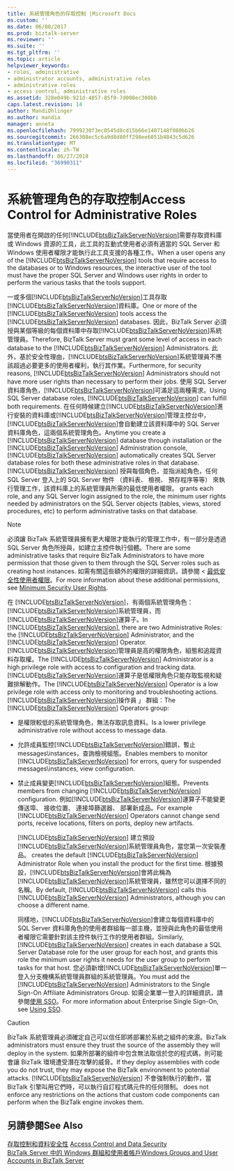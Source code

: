 ```yaml
---
title: 系統管理角色的存取控制 |Microsoft Docs
ms.custom: ''
ms.date: 06/08/2017
ms.prod: biztalk-server
ms.reviewer: ''
ms.suite: ''
ms.tgt_pltfrm: ''
ms.topic: article
helpviewer_keywords:
- roles, administrative
- administrator accounts, administrative roles
- administrative roles
- access control, administrative roles
ms.assetid: 328e049b-921d-4057-85f0-7d008ec308bb
caps.latest.revision: 14
author: MandiOhlinger
ms.author: mandia
manager: anneta
ms.openlocfilehash: 7999230f3ec0545d8cd15b66e1407148f080bb26
ms.sourcegitcommit: 266308ec5c6a9d8d80ff298ee6051b4843c5d626
ms.translationtype: MT
ms.contentlocale: zh-TW
ms.lasthandoff: 06/27/2018
ms.locfileid: "36990311"
---
```

# <a name="access-control-for-administrative-roles"></a><span data-ttu-id="fe474-102">系統管理角色的存取控制</span><span class="sxs-lookup"><span data-stu-id="fe474-102">Access Control for Administrative Roles</span></span>
<span data-ttu-id="fe474-103">當使用者在開啟的任何[!INCLUDE[btsBizTalkServerNoVersion](../includes/btsbiztalkservernoversion-md.md)]需要存取資料庫或 Windows 資源的工具，此工具的互動式使用者必須有適當的 SQL Server 和 Windows 使用者權限才能執行此工具支援的各種工作。</span><span class="sxs-lookup"><span data-stu-id="fe474-103">When a user opens any of the [!INCLUDE[btsBizTalkServerNoVersion](../includes/btsbiztalkservernoversion-md.md)] tools that require access to the databases or to Windows resources, the interactive user of the tool must have the proper SQL Server and Windows user rights in order to perform the various tasks that the tools support.</span></span>  
  
 <span data-ttu-id="fe474-104">一或多個[!INCLUDE[btsBizTalkServerNoVersion](../includes/btsbiztalkservernoversion-md.md)]工具存取[!INCLUDE[btsBizTalkServerNoVersion](../includes/btsbiztalkservernoversion-md.md)]資料庫。</span><span class="sxs-lookup"><span data-stu-id="fe474-104">One or more of the [!INCLUDE[btsBizTalkServerNoVersion](../includes/btsbiztalkservernoversion-md.md)] tools access the [!INCLUDE[btsBizTalkServerNoVersion](../includes/btsbiztalkservernoversion-md.md)] databases.</span></span> <span data-ttu-id="fe474-105">因此，BizTalk Server 必須授與某個等級的每個資料庫中存取[!INCLUDE[btsBizTalkServerNoVersion](../includes/btsbiztalkservernoversion-md.md)]系統管理員。</span><span class="sxs-lookup"><span data-stu-id="fe474-105">Therefore, BizTalk Server must grant some level of access in each database to the [!INCLUDE[btsBizTalkServerNoVersion](../includes/btsbiztalkservernoversion-md.md)] Administrators.</span></span> <span data-ttu-id="fe474-106">此外，基於安全性理由，[!INCLUDE[btsBizTalkServerNoVersion](../includes/btsbiztalkservernoversion-md.md)]系統管理員不應該超過必要更多的使用者權利，執行其作業。</span><span class="sxs-lookup"><span data-stu-id="fe474-106">Furthermore, for security reasons, [!INCLUDE[btsBizTalkServerNoVersion](../includes/btsbiztalkservernoversion-md.md)] Administrators should not have more user rights than necessary to perform their jobs.</span></span> <span data-ttu-id="fe474-107">使用 SQL Server 資料庫角色，[!INCLUDE[btsBizTalkServerNoVersion](../includes/btsbiztalkservernoversion-md.md)]可滿足這兩種需求。</span><span class="sxs-lookup"><span data-stu-id="fe474-107">Using SQL Server database roles, [!INCLUDE[btsBizTalkServerNoVersion](../includes/btsbiztalkservernoversion-md.md)] can fulfill both requirements.</span></span> <span data-ttu-id="fe474-108">在任何時候建立[!INCLUDE[btsBizTalkServerNoVersion](../includes/btsbiztalkservernoversion-md.md)]進行安裝的資料庫或[!INCLUDE[btsBizTalkServerNoVersion](../includes/btsbiztalkservernoversion-md.md)]管理主控台中，[!INCLUDE[btsBizTalkServerNoVersion](../includes/btsbiztalkservernoversion-md.md)]會自動建立該資料庫中的 SQL Server 資料庫角色，這兩個系統管理角色。</span><span class="sxs-lookup"><span data-stu-id="fe474-108">Anytime you create a [!INCLUDE[btsBizTalkServerNoVersion](../includes/btsbiztalkservernoversion-md.md)] database through installation or the [!INCLUDE[btsBizTalkServerNoVersion](../includes/btsbiztalkservernoversion-md.md)] Administration console, [!INCLUDE[btsBizTalkServerNoVersion](../includes/btsbiztalkservernoversion-md.md)] automatically creates SQL Server database roles for both these administrative roles in that database.</span></span> [!INCLUDE[btsBizTalkServerNoVersion](../includes/btsbiztalkservernoversion-md.md)]<span data-ttu-id="fe474-109"> 授與每個角色，並指派給角色，任何 SQL Server 登入上的 SQL Server 物件 （資料表、 檢視、 預存程序等等） 來執行管理工作，該資料庫上的系統管理員所需的最低使用者權限。</span><span class="sxs-lookup"><span data-stu-id="fe474-109"> grants each role, and any SQL Server login assigned to the role, the minimum user rights needed by administrators on the SQL Server objects (tables, views, stored procedures, etc) to perform administrative tasks on that database.</span></span>  
  
> [!NOTE]
>  <span data-ttu-id="fe474-110">必須讓 BizTalk 系統管理員擁有更大權限才能執行的管理工作中，有一部分是透過 SQL Server 角色所授與，如建立主控件執行個體。</span><span class="sxs-lookup"><span data-stu-id="fe474-110">There are some administrative tasks that require BizTalk Administrators to have more permission that those given to them through the SQL Server roles such as creating host instances.</span></span> <span data-ttu-id="fe474-111">如需有關這些額外的權限的詳細資訊，請參閱 <<c0> [ 最低安全性使用者權限](../core/minimum-security-user-rights.md)。</span><span class="sxs-lookup"><span data-stu-id="fe474-111">For more information about these additional permissions, see [Minimum Security User Rights](../core/minimum-security-user-rights.md).</span></span>  
  
 <span data-ttu-id="fe474-112">在  [!INCLUDE[btsBizTalkServerNoVersion](../includes/btsbiztalkservernoversion-md.md)]，有兩個系統管理角色：[!INCLUDE[btsBizTalkServerNoVersion](../includes/btsbiztalkservernoversion-md.md)]系統管理員，而[!INCLUDE[btsBizTalkServerNoVersion](../includes/btsbiztalkservernoversion-md.md)]運算子。</span><span class="sxs-lookup"><span data-stu-id="fe474-112">In [!INCLUDE[btsBizTalkServerNoVersion](../includes/btsbiztalkservernoversion-md.md)], there are two Administrative Roles: the [!INCLUDE[btsBizTalkServerNoVersion](../includes/btsbiztalkservernoversion-md.md)] Administrator, and the [!INCLUDE[btsBizTalkServerNoVersion](../includes/btsbiztalkservernoversion-md.md)] Operator.</span></span> <span data-ttu-id="fe474-113">[!INCLUDE[btsBizTalkServerNoVersion](../includes/btsbiztalkservernoversion-md.md)]管理員是高的權限角色，組態和追蹤資料存取權。</span><span class="sxs-lookup"><span data-stu-id="fe474-113">The [!INCLUDE[btsBizTalkServerNoVersion](../includes/btsbiztalkservernoversion-md.md)] Administrator is a high privilege role with access to configuration and tracking data.</span></span> <span data-ttu-id="fe474-114">[!INCLUDE[btsBizTalkServerNoVersion](../includes/btsbiztalkservernoversion-md.md)]運算子是低權限角色只能存取監視和疑難排解動作。</span><span class="sxs-lookup"><span data-stu-id="fe474-114">The [!INCLUDE[btsBizTalkServerNoVersion](../includes/btsbiztalkservernoversion-md.md)] Operator is a low privilege role with access only to monitoring and troubleshooting actions.</span></span> <span data-ttu-id="fe474-115">[!INCLUDE[btsBizTalkServerNoVersion](../includes/btsbiztalkservernoversion-md.md)]操作員 」 群組：</span><span class="sxs-lookup"><span data-stu-id="fe474-115">The [!INCLUDE[btsBizTalkServerNoVersion](../includes/btsbiztalkservernoversion-md.md)] Operators group:</span></span>  
  
- <span data-ttu-id="fe474-116">是權限較低的系統管理角色，無法存取訊息資料。</span><span class="sxs-lookup"><span data-stu-id="fe474-116">Is a lower privilege administrative role without access to message data.</span></span>  
  
- <span data-ttu-id="fe474-117">允許成員監控[!INCLUDE[btsBizTalkServerNoVersion](../includes/btsbiztalkservernoversion-md.md)]錯誤，暫止 messages\instances，查詢檢視組態。</span><span class="sxs-lookup"><span data-stu-id="fe474-117">Enables members to monitor [!INCLUDE[btsBizTalkServerNoVersion](../includes/btsbiztalkservernoversion-md.md)] for errors, query for suspended messages\instances, view configuration.</span></span>  
  
- <span data-ttu-id="fe474-118">禁止成員變更[!INCLUDE[btsBizTalkServerNoVersion](../includes/btsbiztalkservernoversion-md.md)]組態。</span><span class="sxs-lookup"><span data-stu-id="fe474-118">Prevents members from changing [!INCLUDE[btsBizTalkServerNoVersion](../includes/btsbiztalkservernoversion-md.md)] configuration.</span></span> <span data-ttu-id="fe474-119">例如[!INCLUDE[btsBizTalkServerNoVersion](../includes/btsbiztalkservernoversion-md.md)]運算子不能變更傳送埠、 接收位置、 連接埠篩選器、 部署新成品。</span><span class="sxs-lookup"><span data-stu-id="fe474-119">For example [!INCLUDE[btsBizTalkServerNoVersion](../includes/btsbiztalkservernoversion-md.md)] Operators cannot change send ports, receive locations, filters on ports, deploy new artifacts.</span></span>  
  
  [!INCLUDE[btsBizTalkServerNoVersion](../includes/btsbiztalkservernoversion-md.md)]<span data-ttu-id="fe474-120"> 建立預設[!INCLUDE[btsBizTalkServerNoVersion](../includes/btsbiztalkservernoversion-md.md)]系統管理員角色，當您第一次安裝產品。</span><span class="sxs-lookup"><span data-stu-id="fe474-120"> creates the default [!INCLUDE[btsBizTalkServerNoVersion](../includes/btsbiztalkservernoversion-md.md)] Administrator Role when you install the product for the first time.</span></span> <span data-ttu-id="fe474-121">根據預設，[!INCLUDE[btsBizTalkServerNoVersion](../includes/btsbiztalkservernoversion-md.md)]會將此稱為[!INCLUDE[btsBizTalkServerNoVersion](../includes/btsbiztalkservernoversion-md.md)]系統管理員，雖然您可以選擇不同的名稱。</span><span class="sxs-lookup"><span data-stu-id="fe474-121">By default, [!INCLUDE[btsBizTalkServerNoVersion](../includes/btsbiztalkservernoversion-md.md)] calls this [!INCLUDE[btsBizTalkServerNoVersion](../includes/btsbiztalkservernoversion-md.md)] Administrators, although you can choose a different name.</span></span>  
  
  <span data-ttu-id="fe474-122">同樣地，[!INCLUDE[btsBizTalkServerNoVersion](../includes/btsbiztalkservernoversion-md.md)]會建立每個資料庫中的 SQL Server 資料庫角色的使用者群組每一部主機，並授與此角色的最低使用者權限它需要針對該主控件執行工作的使用者群組。</span><span class="sxs-lookup"><span data-stu-id="fe474-122">Similarly, [!INCLUDE[btsBizTalkServerNoVersion](../includes/btsbiztalkservernoversion-md.md)] creates in each database a SQL Server Database role for the user group for each host, and grants this role the minimum user rights it needs for the user group to perform tasks for that host.</span></span> <span data-ttu-id="fe474-123">您必須新增[!INCLUDE[btsBizTalkServerNoVersion](../includes/btsbiztalkservernoversion-md.md)]單一登入分支機構系統管理員群組的系統管理員。</span><span class="sxs-lookup"><span data-stu-id="fe474-123">You must add the [!INCLUDE[btsBizTalkServerNoVersion](../includes/btsbiztalkservernoversion-md.md)] Administrators to the Single Sign-On Affiliate Administrators Group.</span></span> <span data-ttu-id="fe474-124">如需企業單一登入的詳細資訊，請參閱[使用 SSO](../core/using-sso.md)。</span><span class="sxs-lookup"><span data-stu-id="fe474-124">For more information about Enterprise Single Sign-On, see [Using SSO](../core/using-sso.md).</span></span>  
  
> [!CAUTION]
>  <span data-ttu-id="fe474-125">BizTalk 系統管理員必須確定自己可以信任即將部署於系統之組件的來源。</span><span class="sxs-lookup"><span data-stu-id="fe474-125">BizTalk administrators must ensure they trust the source of the assembly they will deploy in the system.</span></span> <span data-ttu-id="fe474-126">如果所部署的組件中包含無法取信於您的程式碼，則可能會讓 BizTalk 環境遭受潛在攻擊的威脅。</span><span class="sxs-lookup"><span data-stu-id="fe474-126">If they deploy assemblies with code you do not trust, they may expose the BizTalk environment to potential attacks.</span></span> [!INCLUDE[btsBizTalkServerNoVersion](../includes/btsbiztalkservernoversion-md.md)]<span data-ttu-id="fe474-127"> 不會強制執行的動作，當 BizTalk 引擎叫用它們時，可以執行自訂程式碼元件的任何限制。</span><span class="sxs-lookup"><span data-stu-id="fe474-127"> does not enforce any restrictions on the actions that custom code components can perform when the BizTalk engine invokes them.</span></span>  
  
## <a name="see-also"></a><span data-ttu-id="fe474-128">另請參閱</span><span class="sxs-lookup"><span data-stu-id="fe474-128">See Also</span></span>  
 <span data-ttu-id="fe474-129">[存取控制和資料安全性](../core/access-control-and-data-security.md) </span><span class="sxs-lookup"><span data-stu-id="fe474-129">[Access Control and Data Security](../core/access-control-and-data-security.md) </span></span>  
 [<span data-ttu-id="fe474-130">BizTalk Server 中的 Windows 群組和使用者帳戶</span><span class="sxs-lookup"><span data-stu-id="fe474-130">Windows Groups and User Accounts in BizTalk Server</span></span>](../core/windows-groups-and-user-accounts-in-biztalk-server.md)